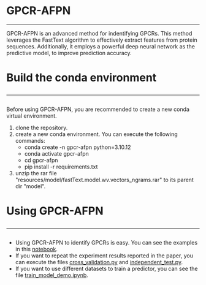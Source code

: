# GPCR-AFPN

<hr>
GPCR-AFPN is an advanced method for indentifying GPCRs. This method leverages the FastText algorithm to effectively extract 
features from protein sequences. Additionally, it employs a powerful deep neural network as the predictive model, to 
improve prediction accuracy.

# Build the conda environment<hr>

Before using GPCR-AFPN, you are recommended to create a new conda virtual environment.

1. clone the repository.
2. create a new conda environment. You can execute the following commands:
    - conda create -n gpcr-afpn python=3.10.12
    - conda activate gpcr-afpn
    - cd gpcr-afpn
    - pip install -r requirements.txt
3. unzip the rar file "resources/model/fastText.model.wv.vectors_ngrams.rar" to its parent dir "model".

# Using GPCR-AFPN<hr>

* Using GPCR-AFPN to identify GPCRs is easy. You can see the examples in
  this <a href='https://github.com/454170054/GPCR-AFPN/blob/main/src/demo/predict_demo.ipynb'>notebook</a>.<br>
* If you want to repeat the experiment results reported in the paper, you can execute the
  files <a href='https://github.com/454170054/GPCR-AFPN/blob/main/src/code/cross_validation.py'>
  cross_validation.py</a> and <a href='https://github.com/454170054/GPCR-AFPN/blob/main/src/code/independent_test.py'>
  independent_test.py</a>.
* If you want to use different datasets to train a predictor, you can see the
  file <a href='https://github.com/454170054/GPCR-AFPN/blob/main/src/demo/train_model_demo.ipynb'>
  train_model_demo.ipynb</a>.


